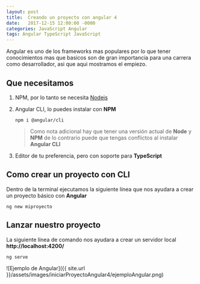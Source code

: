 ```yaml
---
layout: post
title:  Creando un proyecto con angular 4
date:   2017-12-15 12:00:00 -0000
categories: JavaScript Angular
tags: Angular TypeScript JavaScript
---
```


Angular es uno de los frameworks mas populares por lo que tener conocimientos mas que basicos son de gran importancia para una carrera como desarrollador, asi que aqui mostramos el empiezo.

## Que necesitamos

1. NPM, por lo tanto se necesita [Nodejs](https://nodejs.org/es/)

2. Angular CLI, lo puedes instalar con __NPM__

   
   ```
   npm i @angular/cli
   ```

   >Como nota adicional hay que tener una versión actual de __Node__ y __NPM__ de lo contrario puede que tengas conflictos al instalar __Angular CLI__ 

3. Editor de tu preferencia, pero con soporte para __TypeScript__

## Como crear un proyecto con CLI

Dentro de la terminal ejecutamos la siguiente línea que nos ayudara a crear un proyecto básico con __Angular__

```
ng new miproyecto
```


## Lanzar nuestro proyecto
La siguiente línea de comando nos ayudara a crear un servidor local __http://localhost:4200/__
```
ng serve
```


![Ejemplo de Angular]({{ site.url }}/assets/images/iniciarProyectoAngular4/ejemploAngular.png)
